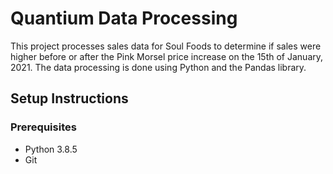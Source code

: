 # Quantium Data Processing

This project processes sales data for Soul Foods to determine if sales were higher before or after the Pink Morsel price increase on the 15th of January, 2021. The data processing is done using Python and the Pandas library.

## Setup Instructions

### Prerequisites

- Python 3.8.5
- Git
